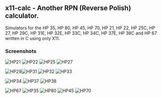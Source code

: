 ## x11-calc - Another RPN (Reverse Polish) calculator.

Simulators for the HP 35, HP 80, HP 45, HP 70, HP 21, HP 22, HP 25C, HP 27,
HP 29C, HP 31E, HP 32E, HP 33C, HP 34C, HP 37E, HP 38C and HP 67 written in
C using only X11.

### Screenshots



![HP21](./x11-calc-21.png) ![HP22](./x11-calc-22.png) ![HP25](./x11-calc-25.png) ![HP27](./x11-calc-27.png)

![HP29](./x11-calc-29.png)![HP31](./x11-calc-31.png) ![HP32](./x11-calc-32.png) ![HP33](./x11-calc-33.png)

![HP34](./x11-calc-34.png) ![HP37](./x11-calc-37.png) ![HP38](./x11-calc-38.png)

![HP67](./x11-calc-67.png) ![HP35](./x11-calc-35.png) ![HP80](./x11-calc-80.png) ![HP45](./x11-calc-45.png)  ![HP70](./x11-calc-70.png)

